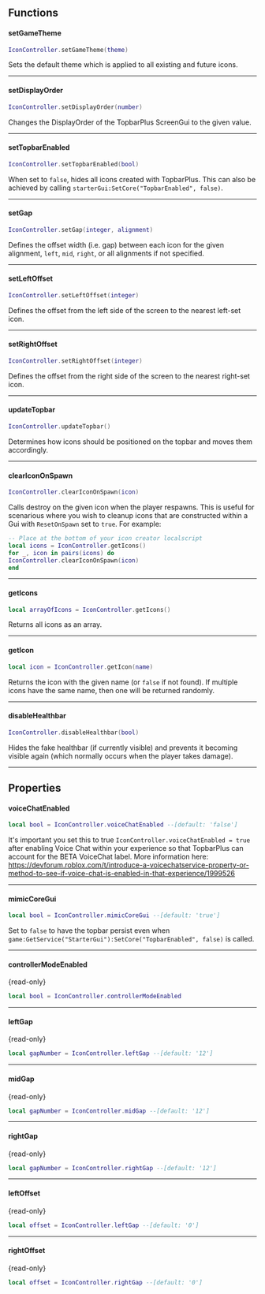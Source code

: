 ## Functions

#### setGameTheme
```lua
IconController.setGameTheme(theme)
```
Sets the default theme which is applied to all existing and future icons.

----
#### setDisplayOrder
```lua
IconController.setDisplayOrder(number)
```
Changes the DisplayOrder of the TopbarPlus ScreenGui to the given value.

----
#### setTopbarEnabled
```lua
IconController.setTopbarEnabled(bool)
```
When set to ``false``, hides all icons created with TopbarPlus. This can also be achieved by calling ``starterGui:SetCore("TopbarEnabled", false)``.

----
#### setGap
```lua
IconController.setGap(integer, alignment)
```
Defines the offset width (i.e. gap) between each icon for the given alignment, ``left``, ``mid``, ``right``, or all alignments if not specified. 

----
#### setLeftOffset
```lua
IconController.setLeftOffset(integer)
```
Defines the offset from the left side of the screen to the nearest left-set icon. 

----
#### setRightOffset
```lua
IconController.setRightOffset(integer)
```
Defines the offset from the right side of the screen to the nearest right-set icon. 

----
#### updateTopbar
```lua
IconController.updateTopbar()
```
Determines how icons should be positioned on the topbar and moves them accordingly.  

----
#### clearIconOnSpawn
```lua
IconController.clearIconOnSpawn(icon)
```
Calls destroy on the given icon when the player respawns. This is useful for scenarious where you wish to cleanup icons that are constructed within a Gui with ``ResetOnSpawn`` set to ``true``. For example:

```lua
-- Place at the bottom of your icon creator localscript
local icons = IconController.getIcons()
for _, icon in pairs(icons) do
IconController.clearIconOnSpawn(icon)
end
```

----
#### getIcons
```lua
local arrayOfIcons = IconController.getIcons()
```
Returns all icons as an array.

----
#### getIcon
```lua
local icon = IconController.getIcon(name)
```
Returns the icon with the given name (or ``false`` if not found). If multiple icons have the same name, then one will be returned randomly.

----
#### disableHealthbar
```lua
IconController.disableHealthbar(bool)
```
Hides the fake healthbar (if currently visible) and prevents it becoming visible again (which normally occurs when the player takes damage).

----



## Properties
#### voiceChatEnabled
```lua
local bool = IconController.voiceChatEnabled --[default: 'false']
```
It's important you set this to true ``IconController.voiceChatEnabled = true`` after enabling Voice Chat within your experience so that TopbarPlus can account for the BETA VoiceChat label. More information here: https://devforum.roblox.com/t/introduce-a-voicechatservice-property-or-method-to-see-if-voice-chat-is-enabled-in-that-experience/1999526

----
#### mimicCoreGui
```lua
local bool = IconController.mimicCoreGui --[default: 'true']
```
Set to ``false`` to have the topbar persist even when ``game:GetService("StarterGui"):SetCore("TopbarEnabled", false)`` is called.

----
#### controllerModeEnabled
{read-only}
```lua
local bool = IconController.controllerModeEnabled
```

----
#### leftGap
{read-only}
```lua
local gapNumber = IconController.leftGap --[default: '12']
```

----
#### midGap
{read-only}
```lua
local gapNumber = IconController.midGap --[default: '12']
```

----
#### rightGap
{read-only}
```lua
local gapNumber = IconController.rightGap --[default: '12']
```

----
#### leftOffset
{read-only}
```lua
local offset = IconController.leftGap --[default: '0']
```

----
#### rightOffset
{read-only}
```lua
local offset = IconController.rightGap --[default: '0']
```
